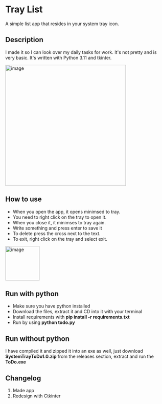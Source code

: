 # Tray List
A simple list app that resides in your system tray icon. 

## Description
I made it so I can look over my daily tasks for work. It's not pretty and is very basic. It's written with Python 3.11 and tkinter.


<img width="377" alt="image" src="https://github.com/revoconner/TrayList/assets/88772846/1a89450e-8587-49ac-8981-628f5bfb4a2b">


## How to use
<ul>
<li>When you open the app, it opens minimsed to tray. </li>
<li>You need to right click on the tray to open it. </li>
<li>When you close it, it minimses to tray again. </li>
<li>Write something and press enter to save it </li>
<li>To delete press the cross next to the text. </li>
<li>To exit, right click on the tray and select exit. </li>
</ul>
<img width="107" alt="image" src="https://github.com/revoconner/ToDo/assets/88772846/480c8db7-cc00-4f35-b4f4-f3e67fbd25cb">

## Run with python
<ul>
  <li>Make sure you have python installed</li>
  <li>Download the files, extract it and CD into it with your terminal</li>
  <li>Install requirements with <b>pip install -r requirements.txt</b></li>
  <li> Run by using <b>python todo.py</b></li>
</ul>

## Run without python
I have compiled it and zipped it into an exe as well, just download <b> SystemTrayToDo1.0.zip </b> from the releases section, extract and run the <b>ToDo.exe</b>

## Changelog
1. Made app
2. Redesign with Ctkinter
